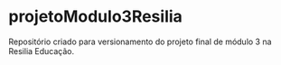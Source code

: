 # projetoModulo3Resilia
Repositório criado para versionamento do projeto final de módulo 3  na Resilia Educação.
